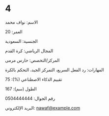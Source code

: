 # 4 
الاسم: نواف محمد 

العمر: 20 

الجنسية: السعودية 

المجال الرياضي: كرة القدم 

المركز/التخصص: حارس مرمى 

المهارات: رد الفعل السريع، التمركز الجيد، التحكم بالكرة 

تقييم الذكاء الاصطناعي (%): 75 

الطول (سم): 167 

رقم الجوال: 0504444444 

البريد الإلكتروني: nawaf@example.com 

